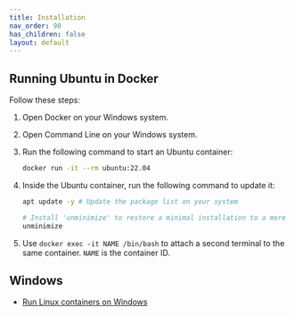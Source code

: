 ```yaml
---
title: Installation
nav_order: 90
has_children: false
layout: default
---
```


## Running Ubuntu in Docker

Follow these steps:

1. Open Docker on your Windows system.
2. Open Command Line on your Windows system.
3. Run the following command to start an Ubuntu container:

   ```bash
   docker run -it --rm ubuntu:22.04
   ```

4. Inside the Ubuntu container, run the following command to update it:

   ```bash
   apt update -y # Update the package list on your system

   # Install 'unminimize' to restore a minimal installation to a more complete state
   unminimize
   ```

5. Use ```docker exec -it NAME /bin/bash``` to attach a second terminal to the same container. `NAME` is the container ID.

## Windows

- [Run Linux containers on Windows](https://ubuntu.com/tutorials/windows-ubuntu-hyperv-containers#1-overview)
